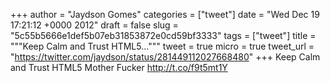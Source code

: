 
+++
author = "Jaydson Gomes"
categories = ["tweet"]
date = "Wed Dec 19 17:21:12 +0000 2012"
draft = false
slug = "5c55b5666e1def5b07eb31853872e0cd59bf3333"
tags = ["tweet"]
title = """Keep Calm and Trust HTML5..."""
tweet = true
micro = true
tweet_url = "https://twitter.com/jaydson/status/281449112027668480"
+++
Keep Calm and Trust HTML5 Mother Fucker http://t.co/f9t5mt1Y
